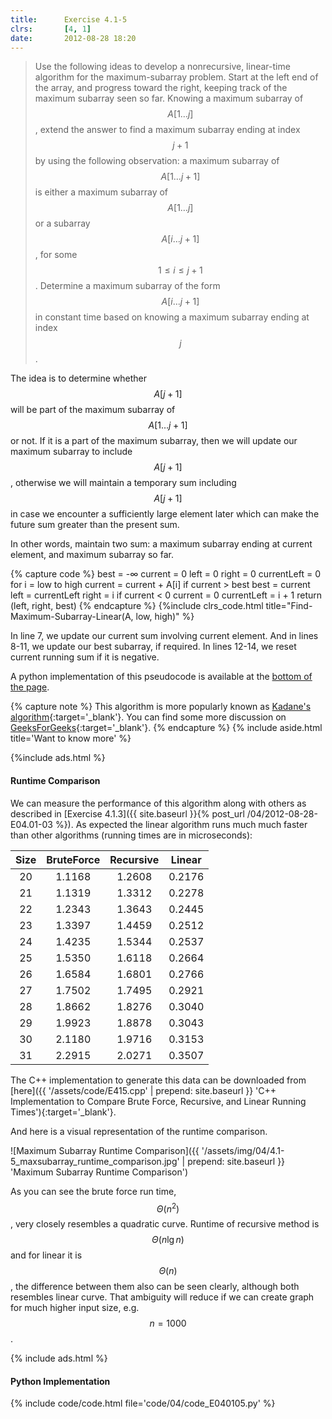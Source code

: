 ```yaml
---
title:      Exercise 4.1-5
clrs:       [4, 1]
date:       2012-08-28 18:20
---
```


> Use the following ideas to develop a nonrecursive, linear-time algorithm for the maximum-subarray problem. Start at the left end of the array, and progress toward the right, keeping track of the maximum subarray seen so far. Knowing a maximum subarray of $$A[1 \dots j]$$, extend the answer to find a maximum subarray ending at index $$j + 1$$ by using the following observation: a maximum subarray of $$A[1 \dots j + 1]$$ is either a maximum subarray of $$A[1 \dots j]$$ or a subarray $$A[i \dots j + 1]$$, for some $$1 \le i \le j + 1$$. Determine a maximum subarray of the form $$A[i \dots j + 1]$$ in constant time based on knowing a maximum subarray ending at index $$j$$.

The idea is to determine whether $$A[j + 1]$$ will be part of the maximum subarray of $$A[1 \dots j + 1]$$ or not. If it is a part of the maximum subarray, then we will update our maximum subarray to include $$A[j + 1]$$, otherwise we will maintain a temporary sum including $$A[j + 1]$$ in case we encounter a sufficiently large element later which can make the future sum greater than the present sum.

In other words, maintain two sum: a maximum subarray ending at current element, and maximum subarray so far.

{% capture code %}
best = -∞
current = 0
left = 0
right = 0
currentLeft = 0
for i = low to high
    current = current + A[i]
    if current > best
        best = current
        left = currentLeft
        right = i
    if current < 0
        current = 0
        currentLeft = i + 1
return (left, right, best)
{% endcapture %}
{%include clrs_code.html title="Find-Maximum-Subarray-Linear(A, low, high)" %}

In line 7, we update our current sum involving current element. And in lines 8-11, we update our best subarray, if required. In lines 12-14, we reset current running sum if it is negative.

A python implementation of this pseudocode is available at the [bottom of the page](#code-editor).

{% capture note %}
This algorithm is more popularly known as [Kadane's algorithm](https://en.wikipedia.org/wiki/Maximum_subarray_problem#Kadane's_algorithm){:target='_blank'}. You can find some more discussion on [GeeksForGeeks](https://www.geeksforgeeks.org/largest-sum-contiguous-subarray/){:target='_blank'}.
{% endcapture %}
{% include aside.html title='Want to know more' %}

{%include ads.html %}

#### Runtime Comparison

We can measure the performance of this algorithm along with others as described in [Exercise 4.1.3]({{ site.baseurl }}{% post_url /04/2012-08-28-E04.01-03 %}). As expected the linear algorithm runs much much faster than other algorithms (running times are in microseconds):

| Size | BruteForce | Recursive | Linear |
|:----:|:----------:|:---------:|:------:|
|  20  |   1.1168   |  1.2608   | 0.2176 |
|  21  |   1.1319   |  1.3312   | 0.2278 |
|  22  |   1.2343   |  1.3643   | 0.2445 |
|  23  |   1.3397   |  1.4459   | 0.2512 |
|  24  |   1.4235   |  1.5344   | 0.2537 |
|  25  |   1.5350   |  1.6118   | 0.2664 |
|  26  |   1.6584   |  1.6801   | 0.2766 |
|  27  |   1.7502   |  1.7495   | 0.2921 |
|  28  |   1.8662   |  1.8276   | 0.3040 |
|  29  |   1.9923   |  1.8878   | 0.3043 |
|  30  |   2.1180   |  1.9716   | 0.3153 |
|  31  |   2.2915   |  2.0271   | 0.3507 |

The C++ implementation to generate this data can be downloaded from [here]({{ '/assets/code/E415.cpp' | prepend: site.baseurl }} 'C++ Implementation to Compare Brute Force, Recursive, and Linear Running Times'){:target='_blank'}.

And here is a visual representation of the runtime comparison.

![Maximum Subarray Runtime Comparison]({{ '/assets/img/04/4.1-5_maxsubarray_runtime_comparison.jpg' | prepend: site.baseurl }} 'Maximum Subarray Runtime Comparison')

As you can see the brute force run time, $$\Theta(n^2)$$, very closely resembles a quadratic curve. Runtime of recursive method is $$\Theta(n \lg n)$$  and for linear it is $$\Theta(n)$$, the difference between them also can be seen clearly, although both resembles linear curve. That ambiguity will reduce if we can create graph for much higher input size, e.g. $$n = 1000$$.

{% include ads.html %}

#### Python Implementation

{% include code/code.html file='code/04/code_E040105.py' %}
